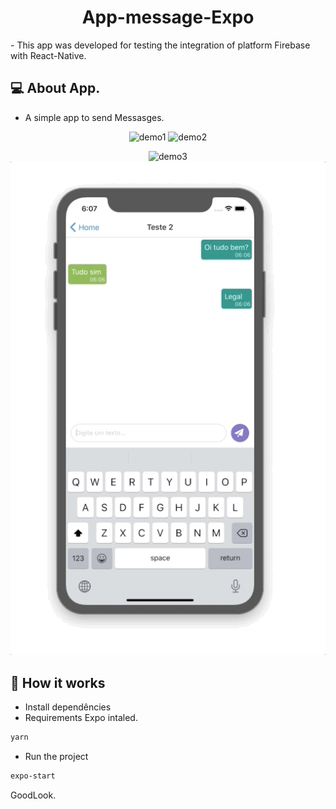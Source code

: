 <h1 align="center">App-message-Expo</h1>
- This app was developed for testing the integration of platform Firebase with React-Native.

## 💻 About App.

- A simple app to send Messasges.

<p align="center">
<img src="./demo/demo1.gif" alt="demo1" title="demo1">
<img src="./demo/demo2.gif" alt="demo2" title="demo2">
</p>

<p align="center">
<img src="./demo/demo3.gif" alt="demo3" title="demo3">
<img src="./demo/demo4.gif" alt="demo4" title="demo4">
</p>

## 🎩 How it works

- Install dependêncies
- Requirements Expo intaled.

```sh
yarn
```

- Run the project

```sh
expo-start
```

GoodLook.
